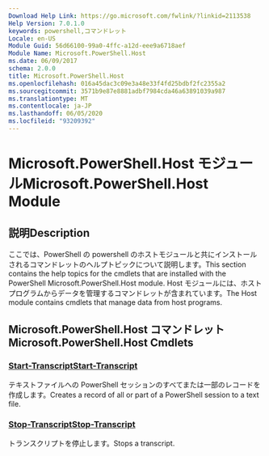 ```yaml
---
Download Help Link: https://go.microsoft.com/fwlink/?linkid=2113538
Help Version: 7.0.1.0
keywords: powershell,コマンドレット
Locale: en-US
Module Guid: 56d66100-99a0-4ffc-a12d-eee9a6718aef
Module Name: Microsoft.PowerShell.Host
ms.date: 06/09/2017
schema: 2.0.0
title: Microsoft.PowerShell.Host
ms.openlocfilehash: 016a45dac3c09e3a48e33f4fd25bdbf2fc2355a2
ms.sourcegitcommit: 3571b9e87e8881adbf7984cda46a63891039a987
ms.translationtype: MT
ms.contentlocale: ja-JP
ms.lasthandoff: 06/05/2020
ms.locfileid: "93209392"
---
```

# <span data-ttu-id="25c3b-103">Microsoft.PowerShell.Host モジュール</span><span class="sxs-lookup"><span data-stu-id="25c3b-103">Microsoft.PowerShell.Host Module</span></span>

## <span data-ttu-id="25c3b-104">説明</span><span class="sxs-lookup"><span data-stu-id="25c3b-104">Description</span></span>

<span data-ttu-id="25c3b-105">ここでは、PowerShell の powershell のホストモジュールと共にインストールされるコマンドレットのヘルプトピックについて説明します。</span><span class="sxs-lookup"><span data-stu-id="25c3b-105">This section contains the help topics for the cmdlets that are installed with the PowerShell Microsoft.PowerShell.Host module.</span></span> <span data-ttu-id="25c3b-106">Host モジュールには、ホスト プログラムからデータを管理するコマンドレットが含まれています。</span><span class="sxs-lookup"><span data-stu-id="25c3b-106">The Host module contains cmdlets that manage data from host programs.</span></span>

## <span data-ttu-id="25c3b-107">Microsoft.PowerShell.Host コマンドレット</span><span class="sxs-lookup"><span data-stu-id="25c3b-107">Microsoft.PowerShell.Host Cmdlets</span></span>

### [<span data-ttu-id="25c3b-108">Start-Transcript</span><span class="sxs-lookup"><span data-stu-id="25c3b-108">Start-Transcript</span></span>](Start-Transcript.md)
<span data-ttu-id="25c3b-109">テキストファイルへの PowerShell セッションのすべてまたは一部のレコードを作成します。</span><span class="sxs-lookup"><span data-stu-id="25c3b-109">Creates a record of all or part of a PowerShell session to a text file.</span></span>

### [<span data-ttu-id="25c3b-110">Stop-Transcript</span><span class="sxs-lookup"><span data-stu-id="25c3b-110">Stop-Transcript</span></span>](Stop-Transcript.md)
<span data-ttu-id="25c3b-111">トランスクリプトを停止します。</span><span class="sxs-lookup"><span data-stu-id="25c3b-111">Stops a transcript.</span></span>
